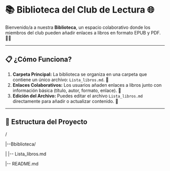 # 📚 Biblioteca del Club de Lectura 🌐

Bienvenido/a a nuestra **Biblioteca**, un espacio colaborativo donde los miembros del club pueden añadir enlaces a libros en formato EPUB y PDF. 📖✨

---

## 📋 ¿Cómo Funciona?

1. **Carpeta Principal:** La biblioteca se organiza en una carpeta que contiene un único archivo: `Lista_libros.md`. 📁
2. **Enlaces Colaborativos:** Los usuarios añaden enlaces a libros junto con información básica (título, autor, formato, enlace). 🔗
3. **Edición del Archivo:** Puedes editar el archivo `Lista_libros.md` directamente para añadir o actualizar contenido. 📝

---

## 📂 Estructura del Proyecto

/

|--Bbiblioteca/

|   |-- Lista_libros.md

|-- README.md
